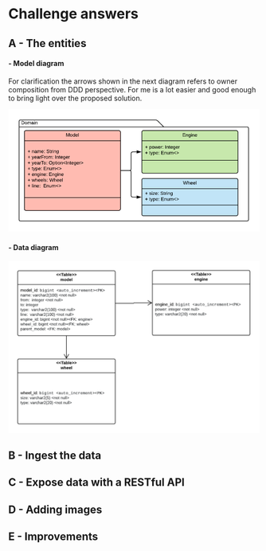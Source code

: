 # Challenge answers

## A - The entities

#### - Model diagram
For clarification the arrows shown in the next diagram refers to owner composition from DDD perspective. For me is a lot easier and good enough to bring light over the proposed solution.

![domain model](diagrams/domain.png)

#### - Data diagram

![data model](diagrams/data.png)

## B - Ingest the data

## C - Expose data with a RESTful API

## D - Adding images

## E - Improvements

